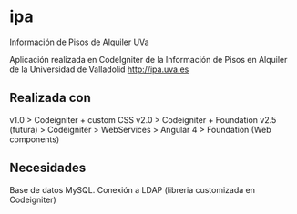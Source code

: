 # ipa
Información de Pisos de Alquiler UVa

Aplicación realizada en CodeIgniter de la Información de Pisos en Alquiler de la Universidad de Valladolid http://ipa.uva.es

## Realizada con
v1.0 > Codeigniter + custom CSS
v2.0 > Codeigniter + Foundation
v2.5 (futura) > Codeigniter > WebServices > Angular 4 > Foundation (Web components)

## Necesidades
Base de datos MySQL.
Conexión a LDAP (libreria customizada en Codeigniter)
